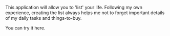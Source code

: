 This application will allow you to 'list' your life. Following my own experience, creating the list always helps me not to forget important details of my daily tasks and things-to-buy.

You can try it here. 
